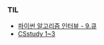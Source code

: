 
<h3> TIL</h3>
<ul>
	<li> <a href="https://github.com/southoftheriver/TIL/tree/master/Book/%ED%8C%8C%EC%9D%B4%EC%8D%AC%EC%95%8C%EA%B3%A0%EB%A6%AC%EC%A6%98%EC%9D%B8%ED%84%B0%EB%B7%B0/9.%EC%8A%A4%ED%83%9D%2C%ED%81%90">파이썬 알고리즘 인터뷰 - 9.큐</a></li>
	<li> <a href="https://github.com/hh99-CSstudy/1day1logIT/blob/main/1%EB%B2%88~3%EB%B2%88.md"> CSstudy 1~3</a</li>
</ul>

